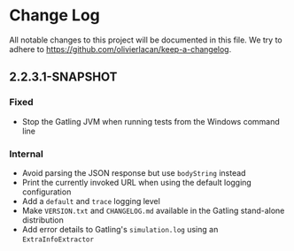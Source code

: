 # Change Log
All notable changes to this project will be documented in this file. We try to adhere to https://github.com/olivierlacan/keep-a-changelog.

## 2.2.3.1-SNAPSHOT

### Fixed
- Stop the Gatling JVM when running tests from the Windows command line

### Internal
- Avoid parsing the JSON response but use `bodyString` instead
- Print the currently invoked URL when using the default logging configuration
- Add a `default` and `trace` logging level
- Make `VERSION.txt` and `CHANGELOG.md` available in the Gatling stand-alone distribution
- Add error details to Gatling's `simulation.log`  using an `ExtraInfoExtractor`